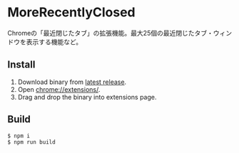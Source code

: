 # MoreRecentlyClosed
Chromeの「最近閉じたタブ」の拡張機能。最大25個の最近閉じたタブ・ウィンドウを表示する機能など。

## Install
1. Download binary from [latest release](https://github.com/prince-0203/MoreRecentlyClosed/releases/latest).
1. Open [chrome://extensions/](chrome://extensions/).
1. Drag and drop the binary into extensions page.

## Build
```bash
$ npm i
$ npm run build
```

